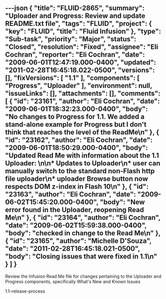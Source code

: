 ---json
{
  "title": "FLUID-2865",
  "summary": "Uploader and Progress: Review and update README.txt file",
  "tags": "FLUID",
  "project": {
    "key": "FLUID",
    "title": "Fluid Infusion"
  },
  "type": "Sub-task",
  "priority": "Major",
  "status": "Closed",
  "resolution": "Fixed",
  "assignee": "Eli Cochran",
  "reporter": "Eli Cochran",
  "date": "2009-06-01T12:47:19.000-0400",
  "updated": "2011-02-28T16:45:18.022-0500",
  "versions": [],
  "fixVersions": [
    "1.1"
  ],
  "components": [
    "Progress",
    "Uploader"
  ],
  "environment": null,
  "issueLinks": [],
  "attachments": [],
  "comments": [
    {
      "id": "23161",
      "author": "Eli Cochran",
      "date": "2009-06-01T18:32:23.000-0400",
      "body": "No changes to Progress for 1.1. We added a stand-alone example for Progress but I don't think that reaches the level of the ReadMe\n"
    },
    {
      "id": "23162",
      "author": "Eli Cochran",
      "date": "2009-06-01T18:50:29.000-0400",
      "body": "Updated Read Me with information about the 1.1 Uploader:&#x20;\n\n* Updates to Uploader\n* user can manually switch to the standard non-Flash http file uploader\n* uploader Browse button now respects DOM z-index in Flash 10\n"
    },
    {
      "id": "23163",
      "author": "Eli Cochran",
      "date": "2009-06-02T15:45:20.000-0400",
      "body": "New error found in the Uploader, reopening Read Me\n"
    },
    {
      "id": "23164",
      "author": "Eli Cochran",
      "date": "2009-06-02T15:59:38.000-0400",
      "body": "checked in change to the Read Me\n"
    },
    {
      "id": "23165",
      "author": "Michelle D'Souza",
      "date": "2011-02-28T16:45:18.021-0500",
      "body": "Closing issues that were fixed in 1.1\n"
    }
  ]
}
---
Review the Infusion Read Me file for changes pertaining to the Uploader and Progress components, specifically What's New and Known Issues

1.1-release-process&#x20;

        